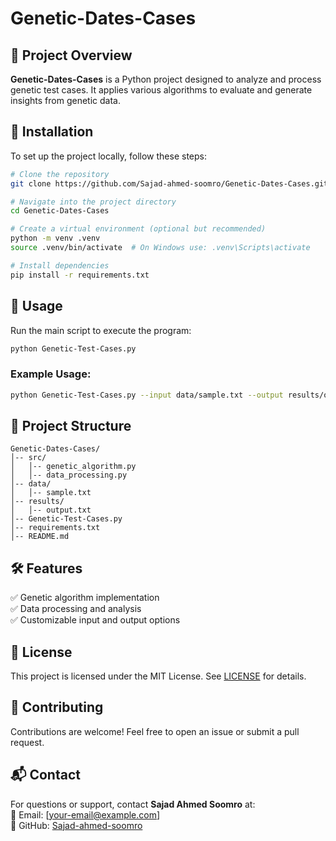 # Genetic-Dates-Cases

## 📌 Project Overview
**Genetic-Dates-Cases** is a Python project designed to analyze and process genetic test cases. It applies various algorithms to evaluate and generate insights from genetic data.

## 🔧 Installation
To set up the project locally, follow these steps:

```sh
# Clone the repository
git clone https://github.com/Sajad-ahmed-soomro/Genetic-Dates-Cases.git

# Navigate into the project directory
cd Genetic-Dates-Cases

# Create a virtual environment (optional but recommended)
python -m venv .venv
source .venv/bin/activate  # On Windows use: .venv\Scripts\activate

# Install dependencies
pip install -r requirements.txt
```

## 🚀 Usage
Run the main script to execute the program:

```sh
python Genetic-Test-Cases.py
```

### Example Usage:
```sh
python Genetic-Test-Cases.py --input data/sample.txt --output results/output.txt
```

## 📂 Project Structure
```
Genetic-Dates-Cases/
│-- src/
│   │-- genetic_algorithm.py
│   │-- data_processing.py
│-- data/
│   │-- sample.txt
│-- results/
│   │-- output.txt
│-- Genetic-Test-Cases.py
│-- requirements.txt
│-- README.md
```

## 🛠 Features
✅ Genetic algorithm implementation  
✅ Data processing and analysis  
✅ Customizable input and output options  

## 📜 License
This project is licensed under the MIT License. See [LICENSE](LICENSE) for details.

## 🤝 Contributing
Contributions are welcome! Feel free to open an issue or submit a pull request.

## 📬 Contact
For questions or support, contact **Sajad Ahmed Soomro** at:  
📧 Email: [your-email@example.com]  
🔗 GitHub: [Sajad-ahmed-soomro](https://github.com/Sajad-ahmed-soomro)


